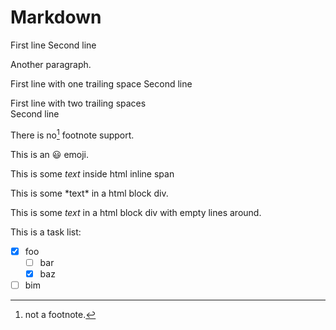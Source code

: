 # Markdown

First line
Second line

Another paragraph.

First line with one trailing space 
Second line

First line with two trailing spaces  
Second line

There is no[^1] footnote support.

[^1]: not a footnote.

This is an :smiley: emoji.

This is <span>some *text* inside html inline span</span>

<div>
This is some *text* in a html block div.
</div>

<div>
  
This is some *text* in a html block div with empty lines around.

</div>

This is a task list:

- [x] foo
  - [ ] bar
  - [x] baz
- [ ] bim
